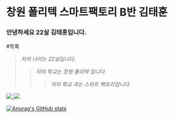 # 창원 폴리텍 스마트팩토리 B반 김태훈

### 안녕하세요 22살 김태훈입니다.


#목록
>_저의 나이는 22살입니다._
> > _저의 학교는 창원 폴리텍 입니다._
> > > _저의 학교 과는 스마트 팩토리입니다._

<a href="https://www.youtube.com/watch?v=acVLMP3sa9s"><img src="https://img.shields.io/badge/좋아하는 음악-FF0000?style=flat-square&logo=FF0000&logoColor=RED"/>
<a href="https://github.com/Taehoon20"><img src="https://img.shields.io/badge/내 깃허브-181717?style=flat-square&logo=1817170&logoColor=blaCK"/>


![Anurag's GitHub stats](https://github-readme-stats.vercel.app/api?username=Taehoon20)




